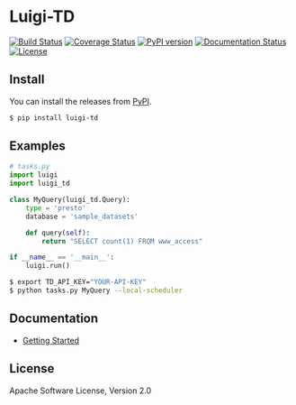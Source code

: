 # Luigi-TD

[![Build Status](https://travis-ci.org/k24d/luigi-td.svg?branch=master)](https://travis-ci.org/k24d/luigi-td)
[![Coverage Status](https://coveralls.io/repos/k24d/luigi-td/badge.svg?branch=master)](https://coveralls.io/r/k24d/luigi-td?branch=master)
[![PyPI version](https://badge.fury.io/py/luigi-td.svg)](http://badge.fury.io/py/luigi-td)
[![Documentation Status](https://readthedocs.org/projects/luigi-td/badge/?version=latest)](https://readthedocs.org/projects/luigi-td/?badge=latest)
[![License](https://img.shields.io/pypi/l/luigi-td.svg?style=flat)](https://github.com/k24d/luigi-td)

## Install

You can install the releases from [PyPI](https://pypi.python.org/).

```sh
$ pip install luigi-td
```

## Examples

```python
# tasks.py
import luigi
import luigi_td

class MyQuery(luigi_td.Query):
    type = 'presto'
    database = 'sample_datasets'

    def query(self):
        return "SELECT count(1) FROM www_access"

if __name__ == '__main__':
    luigi.run()
```

```sh
$ export TD_API_KEY="YOUR-API-KEY"
$ python tasks.py MyQuery --local-scheduler
```

## Documentation

* [Getting Started](http://luigi-td.readthedocs.org/en/latest/gettingstarted.html)

## License

Apache Software License, Version 2.0
